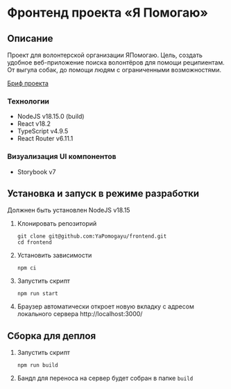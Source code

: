 # Фронтенд проекта «Я Помогаю»

## Описание

Проект для волонтерской организации ЯПомогаю. Цель, создать удобное веб-приложение поиска волонтёров для помощи реципиентам. От выгула собак, до помощи людям с ограниченными возможностями.

[Бриф проекта](https://www.notion.so/3-9-4fb37047c4064717973bd79ab22a79b0)

### Технологии

- NodeJS v18.15.0 (build)
- React v18.2
- TypeScript v4.9.5
- React Router v6.11.1

### Визуализация UI компонентов

- Storybook v7

## Установка и запуск в режиме разработки

Должнен быть установлен NodeJS v18.15

1. Клонировать репозиторий

   ```shell
   git clone git@github.com:YaPomogayu/frontend.git
   cd frontend
   ```

2. Установить зависимости

   ```shell
   npm ci
   ```

3. Запустить скрипт

   ```shell
   npm run start
   ```

4. Браузер автоматически откроет новую вкладку с адресом локального сервера http://localhost:3000/

## Сборка для деплоя

1.  Запустить скрипт

    ```shell
    npm run build
    ```

2.  Бандл для переноса на сервер будет собран в папке `build`
